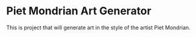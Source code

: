 # Piet Mondrian Art Generator

This is project that will generate art in the style of the artist Piet Mondrian.
